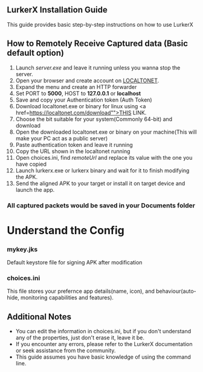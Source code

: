 ## LurkerX Installation Guide

This guide provides basic step-by-step instructions on how to use LurkerX

## How to Remotely Receive Captured data (Basic default option)

1. Launch *server.exe* and leave it running unless you wanna stop the server.
2. Open your browser and create account on <a href="https://localtonet.com">LOCALTONET</a>.
3. Expand the menu and create an HTTP forwarder
4. Set PORT to <b>5000</b>, HOST to <b>127.0.0.1</b> or <b>localhost</b>
5. Save and copy your Authentication token (Auth Token)
6. Download localtonet.exe or binary for linux using <a href=https://localtonet.com/download"">THIS LINK</a>.
7. Choose the bit suitable for your system(Commonly 64-bit) and download
8. Open the downloaded localtonet.exe or binary on your machine(This will make your PC act as a public server)
9. Paste authentication token and leave it running
10. Copy the URL shown in the localtonet running
11. Open choices.ini, find *remoteUrl* and replace its value with the one you have copied
12. Launch lurkerx.exe or lurkerx binary and wait for it to finish modifying the APK.
13. Send the aligned APK to your target or install it on target device and launch the app.
### All captured packets would be saved in your Documents folder

# Understand the Config

### mykey.jks
Default keystore file for signing APK after modification
### choices.ini
This file stores your prefernce app details(name, icon), and behaviour(auto-hide, monitoring capabilities and features).

## Additional Notes
- You can edit the information in choices.ini, but if you don't understand any of the properties, just don't erase it, leave it be.
- If you encounter any errors, please refer to the LurkerX documentation or seek assistance from the community.
- This guide assumes you have basic knowledge of using the command line.
